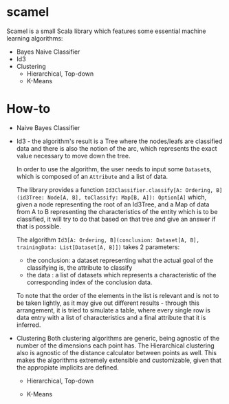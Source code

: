 # scamel
Scamel is a small Scala library which features some essential machine learning algorithms:
  - Bayes Naive Classifier 
  - Id3
  - Clustering 
    - Hierarchical, Top-down
    - K-Means
    
# How-to

- Naive Bayes Classifier

- Id3 - the algorithm's result is a Tree where the nodes/leafs are classified data and there is also the notion of the arc, which represents the exact value necessary to move down the tree.

  In order to use the algorithm, the user needs to input some `Dataset`s, which is composed of an `Attribute` and a list of data.
  
  
  The library provides a function `Id3Classifier.classify[A: Ordering, B](id3Tree: Node[A, B], toClassify: Map[B, A]): Option[A]` which, given a node representing the root of an Id3Tree, and a Map of data from A to B representing the characteristics of the entity which is to be classified, it will try to do that based on that tree and give an answer if that is possible. 
  
  
  The algorithm `Id3[A: Ordering, B](conclusion: Dataset[A, B], trainingData: List[Dataset[A, B]])` takes 2 parameters: 
    - the conclusion: a dataset representing what the actual goal of the classifying is, the attribute to classify
    - the data      : a list of datasets which represents a characteristic of the corresponding index of the conclusion data.
    
  
  To note that the order of the elements in the list is relevant and is not to be taken lightly, as it may give out different results - through this arrangement, it is tried to simulate a table, where every single row is data entry with a list of characteristics and a final attribute that it is inferred.
  

- Clustering
  Both clustering algorithms are generic, being agnostic of the number of the dimensions each point has.
  The Hierarchical clustering also is agnostic of the distance calculator between points as well.
  This makes the algorithms extremely extensible and customizable, given that the appropiate implicits are defined.
  
  - Hierarchical, Top-down
  
  - K-Means

